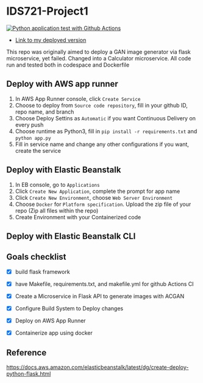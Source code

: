 # IDS721-Project1
[![Python application test with Github Actions](https://github.com/YZWarren/IDS721-Projects/actions/workflows/main.yml/badge.svg)](https://github.com/YZWarren/IDS721-Projects/actions/workflows/main.yml)

* [Link to my deployed version](https://k6kgjpm4zz.us-east-1.awsapprunner.com/)

This repo was originally aimed to deploy a GAN image generator via flask microservice, yet failed. Changed into a Calculator microservice.
All code run and tested both in codespace and Dockerfile

## Deploy with AWS app runner
1. In AWS App Runner console, click `Create Service`
2. Choose to deploy from `Source code repository`, fill in your github ID, repo name, and branch
3. Choose Deploy Settins as `Automatic` if you want Continuous Delivery on every push
4. Choose runtime as Python3, fill in `pip install -r requirements.txt` and `python app.py`
5. Fill in service name and change any other configurations if you want, create the service

## Deploy with Elastic Beanstalk
1. In EB console, go to `Applications`
2. Click `Create New Application`, complete the prompt for app name
3. Click `Create New Environment`, choose `Web Server Environment`
4. Choose `Docker` for `Platform specification`. Upload the zip file of your repo (Zip all files within the repo)
5. Create Environment with your Containerized code

## Deploy with Elastic Beanstalk CLI

## Goals checklist
- [x] build flask framework
- [x] have Makefile, requirements.txt, and makefile.yml for github Actions CI
- [x] Create a Microservice in Flask API to generate images with ACGAN
- [x] Configure Build System to Deploy changes
- [x] Deploy on AWS App Runner
- [x] Containerize app using docker


## Reference
https://docs.aws.amazon.com/elasticbeanstalk/latest/dg/create-deploy-python-flask.html
